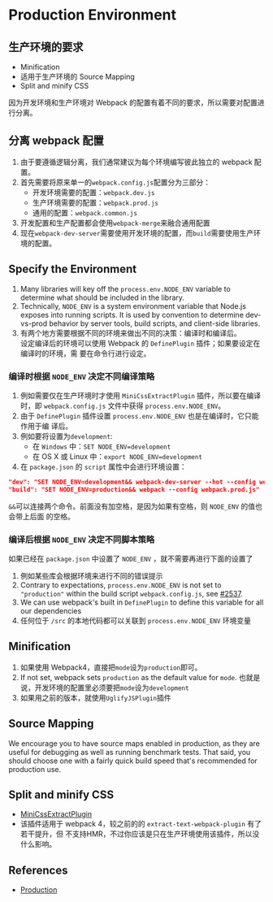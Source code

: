 # Production Environment

## 生产环境的要求
* Minification
* 适用于生产环境的 Source Mapping
* Split and minify CSS

因为开发环境和生产环境对 Webpack 的配置有着不同的要求，所以需要对配置进行分离。


## 分离 webpack 配置
1. 由于要遵循逻辑分离，我们通常建议为每个环境编写彼此独立的 webpack 配置。
2. 首先需要将原来单一的`webpack.config.js`配置分为三部分：
    * 开发环境需要的配置：`webpack.dev.js`
    * 生产环境需要的配置：`webpack.prod.js`
    * 通用的配置：`webpack.common.js`
3. 开发配置和生产配置都会使用`webpack-merge`来融合通用配置
2. 现在`webpack-dev-server`需要使用开发环境的配置，而`build`需要使用生产环境的配置。


## Specify the Environment
1. Many libraries will key off the `process.env.NODE_ENV` variable to determine
what should be included in the library.
2. Technically, `NODE_ENV` is a system environment variable that Node.js exposes
into running scripts. It is used by convention to determine dev-vs-prod behavior
by server tools, build scripts, and client-side libraries.
3. 有两个地方需要根据不同的环境来做出不同的决策：编译时和编译后。  
设定编译后的环境可以使用 Webpack 的 `DefinePlugin` 插件；如果要设定在编译时的环境，需
要在命令行进行设定。

### 编译时根据 `NODE_ENV` 决定不同编译策略
1. 例如需要仅在生产环境时才使用 `MiniCssExtractPlugin` 插件，所以要在编译时，即
`webpack.config.js` 文件中获得 `process.env.NODE_ENV`。
2. 由于 `DefinePlugin` 插件设置 `process.env.NODE_ENV` 也是在编译时，它只能作用于编
译后。
3. 例如要将设置为`development`:
    * 在 `Windows` 中：`SET NODE_ENV=development`
    * 在 OS X 或 Linux 中：`export NODE_ENV=development`
4. 在 `package.json` 的 `script` 属性中会进行环境设置：
```json
"dev": "SET NODE_ENV=development&& webpack-dev-server --hot --config webpack.dev.js",
"build": "SET NODE_ENV=production&& webpack --config webpack.prod.js"
```
`&&`可以连接两个命令。前面没有加空格，是因为如果有空格，则 `NODE_ENV` 的值也会带上后面
的空格。

### 编译后根据 `NODE_ENV` 决定不同脚本策略
如果已经在 `package.json` 中设置了 `NODE_ENV` ，就不需要再进行下面的设置了  

1. 例如某些库会根据环境来进行不同的错误提示
2. Contrary to expectations, `process.env.NODE_ENV` is not set to `"production"`
 within the build script `webpack.config.js`, see [#2537](https://github.com/webpack/webpack/issues/2537).
3. We can use webpack's built in `DefinePlugin` to define this variable for all
our dependencies
4. 任何位于 `/src` 的本地代码都可以关联到 `process.env.NODE_ENV` 环境变量



## Minification
1. 如果使用 Webpack4，直接把`mode`设为`production`即可。
2. If not set, webpack sets `production` as the default value for `mode`. 也就是
说，开发环境的配置里必须要把`mode`设为`development`
3. 如果用之前的版本，就使用`UglifyJSPlugin`插件


## Source Mapping
We encourage you to have source maps enabled in production, as they are useful
for debugging as well as running benchmark tests. That said, you should choose
one with a fairly quick build speed that's recommended for production use.


## Split and minify CSS
* [MiniCssExtractPlugin](https://webpack.js.org/plugins/mini-css-extract-plugin/)
* 该插件适用于 webpack 4，较之前的的 `extract-text-webpack-plugin` 有了若干提升，但
不支持HMR，不过你应该是只在生产环境使用该插件，所以没什么影响。


## References
* [Production](https://webpack.js.org/guides/production/)

